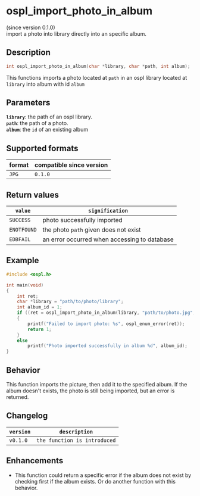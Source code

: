 # ospl_import_photo_in_album

(since version 0.1.0)  
import a photo into library directly into an specific album.

## Description

```c
int ospl_import_photo_in_album(char *library, char *path, int album);
```

This functions imports a photo located at ``path`` in an ospl library located at ``library`` into album with id ``album``

## Parameters

**`library`**: the path of an ospl library.  
**`path`**: the path of a photo.  
**``album``**: the ``id`` of an existing album  



## Supported formats

| format  | compatible since version |
| ------- | ------------------------ |
| ``JPG`` | ``0.1.0``                |



## Return values

| ``value``     | ``signification``                            |
| ------------- | -------------------------------------------- |
| ``SUCCESS``   | photo successfully imported                |
| ``ENOTFOUND`` | the photo ``path`` given does not exist    |
| ``EDBFAIL``   | an error occurred when accessing to database |



## Example

```c
#include <ospl.h>

int main(void)
{
	int ret;
	char *library = "path/to/photo/library";
	int album_id = 1;
	if ((ret = ospl_import_photo_in_album(library, "path/to/photo.jpg", album_id)) < 0)
	{
		printf("Failed to import photo: %s", ospl_enum_error(ret));
		return 1;
	}
	else
		printf("Photo imported successfully in album %d", album_id);
}
```

## Behavior

This function imports the picture, then add it to the specified album. If the album doesn't exists, the photo is still being imported, but an error is returned.


## Changelog

| ``version`` | ``description``                |
| ----------- | ------------------------------ |
| ``v0.1.0``  | ``the function is introduced`` |



## Enhancements

- This function could return a specific error if the album does not exist by checking first if the album exists. Or do another function with this behavior.
